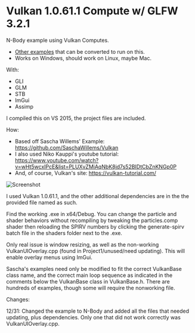 # Vulkan 1.0.61.1 Compute w/ GLFW 3.2.1

N-Body example using Vulkan Computes. 
- [Other examples](https://github.com/SaschaWillems/Vulkan#examples) that can be converted to run on this.
- Works on Windows, should work on Linux, maybe Mac. 

With:
- GLI
- GLM
- STB
- ImGui
- Assimp

I compiled this on VS 2015, the project files are included.

How:
- Based off Sascha Willems' Example: https://github.com/SaschaWillems/Vulkan
- I also used Niko Kauppi's youtube tutorial: https://www.youtube.com/watch?v=wHt5wcxIPcE&list=PLUXvZMiAqNbK8jd7s52BIDtCbZnKNGp0P
- And, of course, Vulkan's site: https://vulkan-tutorial.com/

![Screenshot](https://i.imgur.com/uGdGT2H.png)

<div>

I used Vulkan 1.0.61.1, and the other additional dependencies are in the the provided file named as such.

Find the working .exe in x64/Debug. You can change the particle and shader behaviors without recompiling by tweaking the particles.comp shader then reloading the SPIRV numbers by clicking the generate-spirv batch file in the shaders folder next to the .exe.

Only real issue is window resizing, as well as the non-working VulkanUIOverlay.cpp (found in Project1/unused/need updating). This will enable overlay menus using ImGui.

Sascha's examples need only be modified to fit the correct VulkanBase class name, and the correct main loop sequence as indicated in the comments below the VulkanBase class in VulkanBase.h. There are hundreds of examples, though some will require the nonworking file.
<div>

Changes:

12/31: Changed the example to N-Body and added all the files that needed updating, plus dependencies. Only one that did not work correctly was VulkanUIOverlay.cpp. 
